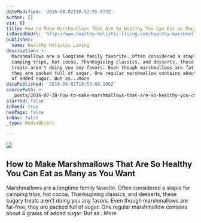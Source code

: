 ```yaml
---
dateModified: '2016-08-02T18:52:55.073Z'
author: []
via: {}
title: How to Make Marshmallows That Are So Healthy You Can Eat as Many as You Want
isBasedOnUrl: 'http://www.healthy-holistic-living.com/healthy-marshmallows.html'
publisher:
  name: Healthy Holistic Living
description: >-
  Marshmallows are a longtime family favorite. Often considered a staple for
  camping trips, hot cocoa, Thanksgiving classics, and desserts, these sugary
  treats aren't doing you any favors. Even though marshmallows are fat-free,
  they are packed full of sugar. One regular marshmallow contains about 4 grams
  of added sugar. But as...More
datePublished: '2016-08-02T18:53:09.106Z'
sourcePath: >-
  _posts/2016-07-28-how-to-make-marshmallows-that-are-so-healthy-you-can-eat-as.md
starred: false
inFeed: true
hasPage: false
inNav: false
_type: MediaObject

---
```

<article style=""><img src="https://imgflo.herokuapp.com/graph/vahj1ThiexotieMo/cfb4ce7525ebeed748000048e83e19b1/noop.jpg?input=http%3A%2F%2Fcdn.healthy-holistic-living.com%2Fwp-content%2Fuploads%2F2016%2F06%2FHHL2_29_06_16_04.jpg" /><h1>How to Make Marshmallows That Are So Healthy You Can Eat as Many as You Want</h1><p>Marshmallows are a longtime family favorite. Often considered a staple for camping trips, hot cocoa, Thanksgiving classics, and desserts, these sugary treats aren't doing you any favors. Even though marshmallows are fat-free, they are packed full of sugar. One regular marshmallow contains about 4 grams of added sugar. But as...More</p></article>